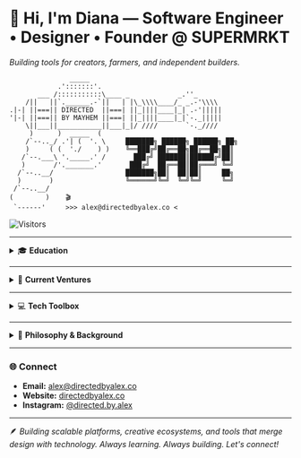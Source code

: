 # 👋 Hi, I'm Diana — Software Engineer • Designer • Founder @ SUPERMRKT
*Building tools for creators, farmers, and independent builders.*
```
               _____
            .':::::::'.
       ___ /:::::::::::\____ _            _.''_
    /||   ||`.______.-`||   | |\_\\\\____/_ _.-'\\\\
.|-| ||===|| DIRECTED  ||===| ||_||||____|_| .-'|||||
'|-| ||===|| BY MAYHEM ||===| ||_||||____|_|`-._|||||
    \||___||___________||___|_|/ ////       `-._////
     )      )  _____  (
    /`--.._/ .'| (  '. \     ███████╗ ██████╗ ██████╗ ██╗
    )     ( (  './    ) )    ╚══███╔╝██╔══██╗██╔══██╗██║
   /`--.___\ '._____.' /       ███╔╝ ███████║██████╔╝██║
   )       /'._______.'       ███╔╝  ██╔══██║██╔═══╝ ╚═╝
  /`--..__/                  ███████╗██║  ██║██║     ██╗
  )       )                  ╚══════╝╚═╝  ╚═╝╚═╝     ╚═╝
 /`--..__/
(        )    🎬 
 `------'     >>> alex@directedbyalex.co <
```
![Visitors](https://visitor-badge.laobi.icu/badge?page_id=directedbyalex.directedbyalex)

---
<details>
<summary>🎓 <strong>Education</strong></summary>

- **B.Sc. in Computer Science** – Fullstack Development  
- **Minor in Marketing**

</details>

---

<details>
<summary>🚀 <strong>Current Ventures</strong></summary>

## 🐄 **AgriAuctioneer**  
Modernizing livestock & machinery auctions for the 21st century.  
*Because farmers deserve better than outdated platforms.*

![TypeScript](https://img.shields.io/badge/TypeScript-007ACC?style=for-the-badge&logo=typescript&logoColor=white)
![Next.js](https://img.shields.io/badge/Next.js-000000?style=for-the-badge&logo=next.js&logoColor=white)
![Go](https://img.shields.io/badge/Go-00ADD8?style=for-the-badge&logo=go&logoColor=white)
![React Native](https://img.shields.io/badge/React_Native-20232A?style=for-the-badge&logo=react&logoColor=61DAFB)
![PostgreSQL](https://img.shields.io/badge/PostgreSQL-316192?style=for-the-badge&logo=postgresql&logoColor=white)
![Docker](https://img.shields.io/badge/Docker-2496ED?style=for-the-badge&logo=docker&logoColor=white)
![Kubernetes](https://img.shields.io/badge/Kubernetes-326CE5?style=for-the-badge&logo=kubernetes&logoColor=white)

---

## 🛠️ **SUPERMRKT**  
A modular creative ecosystem built for scale and individuality.  
*Because the future of creativity deserves open, customizable tools.*

**Modules**  
- **No Credits** – Writing software  
- **Shelf** – Digital Asset Manager  
- **Spot** – Moodboard creation & sharing  
- **Aisle** – Domain & social handle marketplace  
- **Paleta** – Localization software  

![TypeScript](https://img.shields.io/badge/TypeScript-007ACC?style=for-the-badge&logo=typescript&logoColor=white)
![Next.js](https://img.shields.io/badge/Next.js-000000?style=for-the-badge&logo=next.js&logoColor=white)
![Go](https://img.shields.io/badge/Go-00ADD8?style=for-the-badge&logo=go&logoColor=white)
![React Native](https://img.shields.io/badge/React_Native-20232A?style=for-the-badge&logo=react&logoColor=61DAFB)
![PostgreSQL](https://img.shields.io/badge/PostgreSQL-316192?style=for-the-badge&logo=postgresql&logoColor=white)
![TailwindCSS](https://img.shields.io/badge/Tailwind_CSS-38B2AC?style=for-the-badge&logo=tailwind-css&logoColor=white)

</details>

---

<details>
<summary>💻 <strong>Tech Toolbox</strong></summary>

## **Languages & Frameworks**
![TypeScript](https://img.shields.io/badge/TypeScript-007ACC?style=for-the-badge&logo=typescript&logoColor=white)
![JavaScript](https://img.shields.io/badge/JavaScript-F7DF1E?style=for-the-badge&logo=javascript&logoColor=black)
![Go](https://img.shields.io/badge/Go-00ADD8?style=for-the-badge&logo=go&logoColor=white)
![Python](https://img.shields.io/badge/Python-3776AB?style=for-the-badge&logo=python&logoColor=white)
![C#](https://img.shields.io/badge/C%23-239120?style=for-the-badge&logo=c-sharp&logoColor=white)
![React](https://img.shields.io/badge/React-20232A?style=for-the-badge&logo=react&logoColor=61DAFB)
![Next.js](https://img.shields.io/badge/Next.js-000000?style=for-the-badge&logo=next.js&logoColor=white)
![Node.js](https://img.shields.io/badge/Node.js-43853D?style=for-the-badge&logo=node.js&logoColor=white)

## **DevOps & Infrastructure**
![Docker](https://img.shields.io/badge/Docker-2496ED?style=for-the-badge&logo=docker&logoColor=white)
![Kubernetes](https://img.shields.io/badge/Kubernetes-326CE5?style=for-the-badge&logo=kubernetes&logoColor=white)
![RabbitMQ](https://img.shields.io/badge/RabbitMQ-FF6600?style=for-the-badge&logo=rabbitmq&logoColor=white)

## **Databases**
![PostgreSQL](https://img.shields.io/badge/PostgreSQL-316192?style=for-the-badge&logo=postgresql&logoColor=white)
![MongoDB](https://img.shields.io/badge/MongoDB-4EA94B?style=for-the-badge&logo=mongodb&logoColor=white)
![Redis](https://img.shields.io/badge/Redis-DC382D?style=for-the-badge&logo=redis&logoColor=white)
![Neo4j](https://img.shields.io/badge/Neo4j-008CC1?style=for-the-badge&logo=neo4j&logoColor=white)

## **Testing & Automation**
![Playwright](https://img.shields.io/badge/Playwright-2EAD33?style=for-the-badge&logo=playwright&logoColor=white)
![Selenium](https://img.shields.io/badge/Selenium-43B02A?style=for-the-badge&logo=selenium&logoColor=white)

## **Design & Creative Tools**
![Figma](https://img.shields.io/badge/Figma-F24E1E?style=for-the-badge&logo=figma&logoColor=white)
![Adobe Photoshop](https://img.shields.io/badge/Adobe%20Photoshop-31A8FF?style=for-the-badge&logo=Adobe%20Photoshop&logoColor=black)
![Adobe Illustrator](https://img.shields.io/badge/Adobe%20Illustrator-FF9A00?style=for-the-badge&logo=adobe%20illustrator&logoColor=white)
![Adobe After Effects](https://img.shields.io/badge/Adobe%20After%20Effects-9999FF?style=for-the-badge&logo=Adobe%20After%20Effects&logoColor=white)
![Adobe Premiere Pro](https://img.shields.io/badge/Adobe%20Premiere%20Pro-9999FF?style=for-the-badge&logo=Adobe%20Premiere%20Pro&logoColor=white)
![Blender](https://img.shields.io/badge/Blender-F5792A?style=for-the-badge&logo=blender&logoColor=white)
</details>

---

<details>
<summary>🎯 <strong>Philosophy & Background</strong></summary>

## **Philosophy**
> "Technology should serve creators — not extract from them."  

**Building alternatives to:**  
`Adobe`, `Stripe`, and traditional agricultural platforms  

**Specialties:**  
`AgTech`, `Creator Tools`, `UX Design`

## **Past Roles**
- **Software Engineer** (Testing & Fullstack Development)  
- **Graphic Designer** (Branding & Marketing Collateral)  
- **Technical Support Specialist**  
- **Content Developer** (Educational Platforms)

</details>

---

### 🌐 **Connect**
- **Email:** [alex@directedbyalex.co](mailto:alex@directedbyalex.co)  
- **Website:** [directedbyalex.co](https://directedbyalex.co)  
- **Instagram:** [@directed.by.alex](https://instagram.com/directed.by.alex)

---
🪶 *Building scalable platforms, creative ecosystems, and tools that merge design with technology. Always learning. Always building. Let's connect!*
